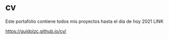 # cv


Este portafolio contiene todos mis proyectos hasta el dia de hoy 2021
LINK 

https://guidolzc.github.io/cv/

